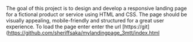 The goal of this project is to design and develop a responsive landing page for a fictional product or service using HTML and CSS. 
The page should be visually appealing, mobile-friendly and structured for a great user experience.
To load the page enter enter the url [https://git](https://github.com/sheriffsaka/mylandingpage_3mtt/index.html
